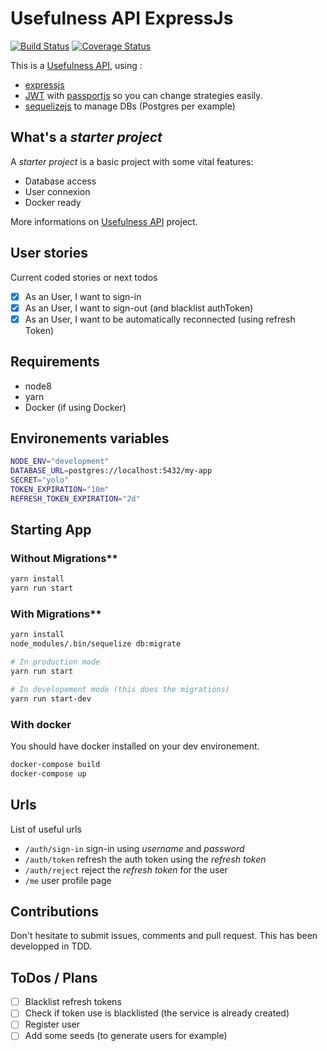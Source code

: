 # Usefulness API ExpressJs

[![Build Status](https://travis-ci.org/remithomas/usefulness-api-expressjs.svg?branch=master)](https://travis-ci.org/remithomas/usefulness-api-expressjs)
[![Coverage Status](https://coveralls.io/repos/github/remithomas/usefulness-api-expressjs/badge.svg?branch=master)](https://coveralls.io/github/remithomas/usefulness-api-expressjs)

This is a [Usefulness API](https://github.com/remithomas/usefulness-apis), using :

- [expressjs](http://expressjs.com)
- [JWT](https://jwt.io) with [passportjs](http://www.passportjs.org) so you can change strategies easily.
- [sequelizejs](http://docs.sequelizejs.com) to manage DBs (Postgres per example)

## What's a _starter project_

A _starter project_ is a basic project with some vital features:

- Database access
- User connexion
- Docker ready

More informations on [Usefulness API](https://github.com/remithomas/usefulness-apis) project.

## User stories

Current coded stories or next todos

- [X] As an User, I want to sign-in
- [X] As an User, I want to sign-out (and blacklist authToken)
- [X] As an User, I want to be automatically reconnected (using refresh Token)

## Requirements

- node8
- yarn
- Docker (if using Docker)

## Environements variables

```bash
NODE_ENV="development"
DATABASE_URL=postgres://localhost:5432/my-app
SECRET="yolo"
TOKEN_EXPIRATION="10m"
REFRESH_TOKEN_EXPIRATION="2d"
```

## Starting App

### Without Migrations**

```bash
yarn install
yarn run start
```

### With Migrations**

```bash
yarn install
node_modules/.bin/sequelize db:migrate

# In production mode
yarn run start

# In developement mode (this does the migrations)
yarn run start-dev
```

### With docker

You should have docker installed on your dev environement.

```bash
docker-compose build
docker-compose up
```

## Urls

List of useful urls

- `/auth/sign-in` sign-in using _username_ and _password_
- `/auth/token` refresh the auth token using the _refresh token_
- `/auth/reject` reject the _refresh token_ for the user
- `/me` user profile page

## Contributions

Don't hesitate to submit issues, comments and pull request.
This has been developped in TDD.

## ToDos / Plans

- [ ] Blacklist refresh tokens
- [ ] Check if token use is blacklisted (the service is already created)
- [ ] Register user
- [ ] Add some seeds (to generate users for example)